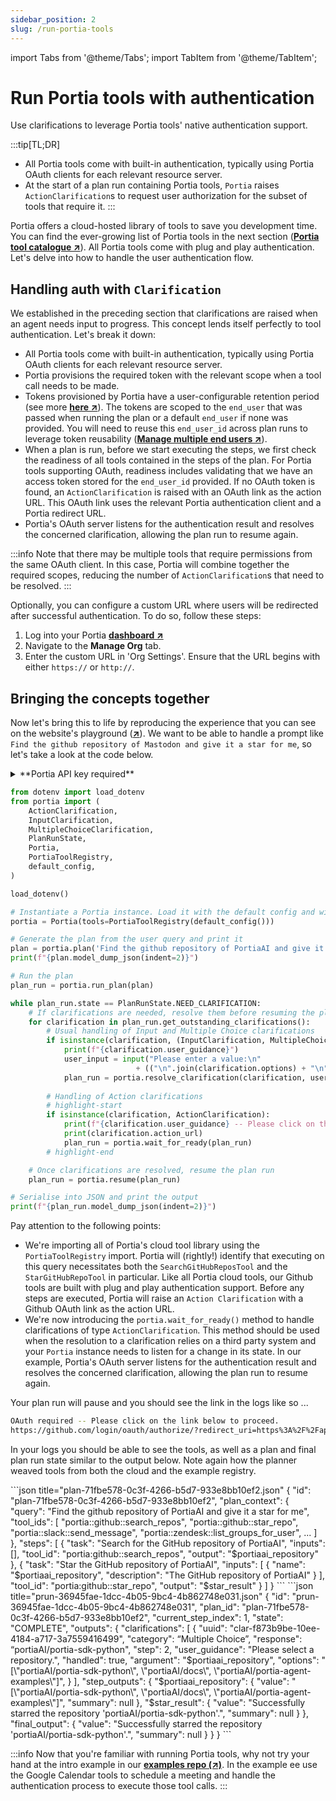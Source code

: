 ```yaml
---
sidebar_position: 2
slug: /run-portia-tools
---
```


import Tabs from '@theme/Tabs';
import TabItem from '@theme/TabItem';

# Run Portia tools with authentication
Use clarifications to leverage Portia tools' native authentication support.

:::tip[TL;DR]
- All Portia tools come with built-in authentication, typically using Portia OAuth clients for each relevant resource server.
- At the start of a plan run containing Portia tools, `Portia` raises `ActionClarification`s to request user authorization for the subset of tools that require it.
:::

Portia offers a cloud-hosted library of tools to save you development time. You can find the ever-growing list of Portia tools in the next section (<a href="/portia-tools" target="_blank">**Portia tool catalogue ↗**</a>). All Portia tools come with plug and play authentication. Let's delve into how to handle the user authentication flow.

## Handling auth with `Clarification`

We established in the preceding section that clarifications are raised when an agent needs input to progress. This concept lends itself perfectly to tool authentication. Let's break it down:
- All Portia tools come with built-in authentication, typically using Portia OAuth clients for each relevant resource server.
- Portia provisions the required token with the relevant scope when a tool call needs to be made.
- Tokens provisioned by Portia have a user-configurable retention period (see more <a href="/security" target="_blank">**here ↗**</a>). The tokens are scoped to the `end_user` that was passed when running the plan or a default `end_user` if none was provided. You will need to reuse this `end_user_id` across plan runs to leverage token reusability (<a href="/manage-end-users" target="_blank">**Manage multiple end users ↗**</a>).
- When a plan is run, before we start executing the steps, we first check the readiness of all tools contained in the steps of the plan. For Portia tools supporting OAuth, readiness includes validating that we have an access token stored for the `end_user_id` provided. If no OAuth token is found, an `ActionClarification` is raised with an OAuth link as the action URL. This OAuth link uses the relevant Portia authentication client and a Portia redirect URL.
- Portia's OAuth server listens for the authentication result and resolves the concerned clarification, allowing the plan run to resume again.

:::info
Note that there may be multiple tools that require permissions from the same OAuth client. In this case, Portia will combine together the required scopes, reducing the number of `ActionClarification`s that need to be resolved.
:::

Optionally, you can configure a custom URL where users will be redirected after successful authentication. To do so, follow these steps:
1. Log into your Portia <a href="https://app.portialabs.ai" target="_blank">**dashboard ↗**</a>
2. Navigate to the **Manage Org** tab.
3. Enter the custom URL in 'Org Settings'. Ensure that the URL begins with either `https://` or `http://`.

## Bringing the concepts together

Now let's bring this to life by reproducing the experience that you can see on the website's playground (<a href="https://www.portialabs.ai" target="_blank">**↗**</a>). We want to be able to handle a prompt like `Find the github repository of Mastodon and give it a star for me`, so let's take a look at the code below.

<details>
<summary>**Portia API key required**</summary>

We're assuming you already have a Portia API key from the dashboard and set it in your environment variables. If not please refer to the previous section and do that first (<a href="/setup-account" target="_blank">**Set up your account ↗**</a>).

</details>

```python title="main.py"
from dotenv import load_dotenv
from portia import (
    ActionClarification,
    InputClarification,
    MultipleChoiceClarification,
    PlanRunState,
    Portia,
    PortiaToolRegistry,
    default_config,
)

load_dotenv()

# Instantiate a Portia instance. Load it with the default config and with Portia cloud tools above
portia = Portia(tools=PortiaToolRegistry(default_config()))

# Generate the plan from the user query and print it
plan = portia.plan('Find the github repository of PortiaAI and give it a star for me')
print(f"{plan.model_dump_json(indent=2)}")

# Run the plan
plan_run = portia.run_plan(plan)

while plan_run.state == PlanRunState.NEED_CLARIFICATION:
    # If clarifications are needed, resolve them before resuming the plan run
    for clarification in plan_run.get_outstanding_clarifications():
        # Usual handling of Input and Multiple Choice clarifications
        if isinstance(clarification, (InputClarification, MultipleChoiceClarification)):
            print(f"{clarification.user_guidance}")
            user_input = input("Please enter a value:\n" 
                            + (("\n".join(clarification.options) + "\n") if "options" in clarification else ""))
            plan_run = portia.resolve_clarification(clarification, user_input, plan_run)
        
        # Handling of Action clarifications
        # highlight-start
        if isinstance(clarification, ActionClarification):
            print(f"{clarification.user_guidance} -- Please click on the link below to proceed.")
            print(clarification.action_url)
            plan_run = portia.wait_for_ready(plan_run)
        # highlight-end

    # Once clarifications are resolved, resume the plan run
    plan_run = portia.resume(plan_run)

# Serialise into JSON and print the output
print(f"{plan_run.model_dump_json(indent=2)}")
```

Pay attention to the following points:
- We're importing all of Portia's cloud tool library using the `PortiaToolRegistry` import. Portia will (rightly!) identify that executing on this query necessitates both the `SearchGitHubReposTool` and the `StarGitHubRepoTool` in particular. Like all Portia cloud tools, our Github tools are built with plug and play authentication support. Before any steps are executed, Portia will raise an `Action Clarification` with a Github OAuth link as the action URL.
- We're now introducing the `portia.wait_for_ready()` method to handle clarifications of type `ActionClarification`. This method should be used when the resolution to a clarification relies on a third party system and your `Portia` instance needs to listen for a change in its state. In our example, Portia's OAuth server listens for the authentication result and resolves the concerned clarification, allowing the plan run to resume again.

Your plan run will pause and you should see the link in the logs like so
...
```bash
OAuth required -- Please click on the link below to proceed.
https://github.com/login/oauth/authorize/?redirect_uri=https%3A%2F%2Fapi.portialabs.ai%2Fapi%2Fv0%2Foauth%2Fgithub%2F&client_id=Ov23liXuuhY9MOePgG8Q&scope=public_repo+starring&state=APP_NAME%3Dgithub%253A%253Agithub%26PLAN_RUN_ID%3Daa6019e1-0bde-4d76-935d-b1a64707c64e%26ORG_ID%3Dbfc2c945-4c8a-4a02-847a-1672942e8fc9%26CLARIFICATION_ID%3D9e6b8842-dc39-40be-a298-900383dd5e9e%26SCOPES%3Dpublic_repo%2Bstarring&response_type=code
```

In your logs you should be able to see the tools, as well as a plan and final plan run state similar to the output below. Note again how the planner weaved tools from both the cloud and the example registry.

<Tabs>
  <TabItem value="plan" label="Generated plan">
    ```json title="plan-71fbe578-0c3f-4266-b5d7-933e8bb10ef2.json"
    {
        "id": "plan-71fbe578-0c3f-4266-b5d7-933e8bb10ef2",
        "plan_context": {
            "query": "Find the github repository of PortiaAI and give it a star for me",
            "tool_ids": [
            "portia::github::search_repos",
            "portia::github::star_repo",
            "portia::slack::send_message",
            "portia::zendesk::list_groups_for_user",
            ...
            ]
        },
        "steps": [
            {
                "task": "Search for the GitHub repository of PortiaAI",
                "inputs": [],
                "tool_id": "portia:github::search_repos",
                "output": "$portiaai_repository"
            },
            {
            "task": "Star the GitHub repository of PortiaAI",
            "inputs": [
                {
                    "name": "$portiaai_repository",
                    "description": "The GitHub repository of PortiaAI"
                }
            ],
            "tool_id": "portia:github::star_repo",
            "output": "$star_result"
            }
        ]
    }
    ```
  </TabItem>
    <TabItem value="plan run" label="Plan run in final state">
    ```json title="prun-36945fae-1dcc-4b05-9bc4-4b862748e031.json"
    {
        "id": "prun-36945fae-1dcc-4b05-9bc4-4b862748e031",
        "plan_id": "plan-71fbe578-0c3f-4266-b5d7-933e8bb10ef2",
        "current_step_index": 1,
        "state": "COMPLETE",
        "outputs": {
            "clarifications": [
                {
                    "uuid": "clar-f873b9be-10ee-4184-a717-3a7559416499",
                    "category": “Multiple Choice”,
                    "response": “portiaAI/portia-sdk-python",
                    "step": 2, 
                    "user_guidance": "Please select a repository.", 
                    "handled": true,
                    "argument": "$portiaai_repository",
                    "options": "[\"portiaAI/portia-sdk-python\", \"portiaAI/docs\", \"portiaAI/portia-agent-examples\"]",
                }
            ],
            "step_outputs": {
            "$portiaai_repository": {
                "value": "[\"portiaAI/portia-sdk-python\", \"portiaAI/docs\", \"portiaAI/portia-agent-examples\"]",
                "summary": null
            },
            "$star_result": {
                "value": "Successfully starred the repository 'portiaAI/portia-sdk-python'.",
                "summary": null
            }
            },
            "final_output": {
            "value": "Successfully starred the repository 'portiaAI/portia-sdk-python'.",
            "summary": null
            }
        }
    }
    ```
  </TabItem>
</Tabs>

:::info
Now that you're familiar with running Portia tools, why not try your hand at the intro example in our <a href="https://github.com/portiaAI/portia-agent-examples/blob/main/get_started_google_tools/README.md" target="_blank">**examples repo (↗)**</a>. In the example ee use the Google Calendar tools to schedule a meeting and handle the authentication process to execute those tool calls.
:::